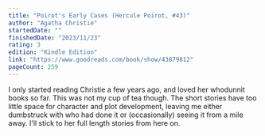 ```yaml
---
title: "Poirot's Early Cases (Hercule Poirot, #43)"
author: "Agatha Christie"
startedDate: ""
finishedDate: "2023/11/23"
rating: 3
edition: "Kindle Edition"
link: "https://www.goodreads.com/book/show/43879812"
pageCount: 259
---
```

I only started reading Christie a few years ago, and loved her whodunnit books so far. This was not my cup of tea though. The short stories have too little space for character and plot development, leaving me either dumbstruck with who had done it or (occasionally) seeing it from a mile away. I'll stick to her full length stories from here on.

